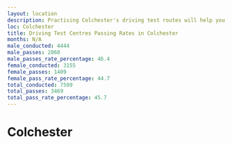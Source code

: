 ```yaml
---
layout: location
description: Practising Colchester's driving test routes will help you become more confident in your gear-changing abilities.
loc: Colchester
title: Driving Test Centres Passing Rates in Colchester
months: N/A
male_conducted: 4444
male_passes: 2060
male_passes_rate_percentage: 46.4
female_conducted: 3155
female_passes: 1409
female_pass_rate_percentage: 44.7
total_conducted: 7599
total_passes: 3469
total_pass_rate_percentage: 45.7
---
```


# Colchester
